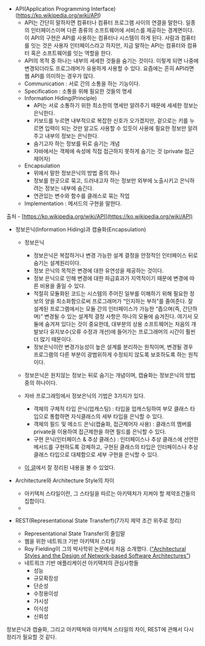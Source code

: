 - API(Application Programming Interface)(https://ko.wikipedia.org/wiki/API)
    - API는 간단히 말하자면 컴퓨터나 컴퓨터 프로그램 사이의 연결을 말한다. 일종의 인터페이스이며 다른 종류의 소프트웨어에 서비스를 제공하는 경계면이다. 이 API의 구현은 API를 사용하는 컴퓨터나 시스템이 하게 된다. 사람과 컴퓨터를 잇는 것은 사용자 인터페이스라고 하지만, 지금 말하는 API는 컴퓨터와 컴퓨터 혹은 소프트웨어를 잇는 역할을 한다. 
    - API의 목적 중 하나는 내부의 세세한 것들을 숨기는 것이다. 이렇게 되면 나중에 변경되더라도 프로그래머가 유용하게 사용할 수 있다. 요즘에는 흔히 API라면 웹 API를 의미하는 경우가 많다. 
    - Communication : 서로 간의 소통을 하는 기능이다.
    - Specification : 소통을 위해 필요한 것들의 명세
    - Information Hiding(Principle) 
        - API는 서로 소통하기 위한 최소한의 명세만 알려주기 때문에 세세한 정보는 은닉한다.
        - 키보드를 누르면 내부적으로 복잡한 신호가 오가겠지만, 겉으로는 키를 누르면 입력이 되는 것만 알고도 사용할 수 있듯이 사용에 필요한 정보만 알려주고 내부의 정보는 은닉한다.
        - 숨기고자 하는 정보를 뒤로 숨기는 개념
        - 자바에서는 객체에 속성에 직접 접근하지 못하게 숨기는 것 (private 접근제어자)
    - Encapsulation
        - 위에서 말한 정보은닉의 방법 중의 하나
        - 정보를 한곳으로 묶고, 드러내고자 하는 정보만 외부에 노출시키고 은닉하려는 정보는 내부에 숨긴다.
        - 연관있는 변수와 함수를 클래스로 묶는 작업 
    - Implementation : 메서드의 구현을 말한다. 

출처 - [https://ko.wikipedia.org/wiki/API](https://ko.wikipedia.org/wiki/API)

- 정보은닉(Information Hiding)과 캡슐화(Encapsulation)
    - 정보은닉
        - 정보은닉은 복잡하거나 변경 가능한 설계 결정을 안정적인 인터페이스 뒤로 숨기는 설계원리이다.
        - 정보 은닉의 목적은 변경에 대한 유연성을 제공하는 것이다.
        - 정보 은닉으로 인해 변경에 대한 파급효과가 지역적이기 때문에 변경에 따른 비용을 줄일 수 있다.
        - 적절히 모듈화된 코드는 시스템의 주어진 일부를 이해하기 위해 필요한 정보의 양을 최소화함으로써 프로그래머가 “인지하는 부하”를 줄여준다. 잘 설계된 프로그램에서는 모듈 간의 인터페이스가 가능한 “좁으며(즉, 간단하며)” 변경될 수 있는 설계적 결정 사항은 하나의 모듈에 숨겨진다. 여기서 모듈에 숨겨져 있다는 것이 중요한데, 대부분의 상용 소프트웨어는 처음의 개발보다 유지보수(오류 수정과 개선)에 들어가는 프로그래머의 시간이 훨씬 더 많기 때문이다.  
        - 정보은닉이란 변경가능성이 높은 설계를 분리하는 원칙이며, 변경될 경우 프로그램의 다른 부분이 광범위하게 수정되지 않도록 보호하도록 하는 원칙이다.
    
    - 정보은닉은 원치않는 정보는 뒤로 숨기는 개념이며, 캡슐화는 정보은닉의 방법 중의 하나이다.
    - 자바 프로그래밍에서 정보은닉의 기법은 3가지가 있다.
        - 객체의 구체적 타입 은닉(업캐스팅) : 타입을 업캐스팅하여 부모 클래스 타입으로 통합하면 자식클래스의 세부 타입을 은닉할 수 있다.
        - 객체의 필드 및 메소드 은닉(캡슐화, 접근제어자 사용) : 클래스의 멤버를 private을 이용하여 접근제한을 하면 필드를 은닉할 수 있다.
        - 구현 은닉(인터페이스 & 추상 클래스) : 인터페이스나 추상 클래스에 선언한 메서드를 구현하도록 강제하고, 구현된 클래스의 타입은 인터페이스나 추상클래스 타입으로 대체함으로 세부 구현을 은닉할 수 있다. 
    - [이 글](https://effectiveprogramming.tistory.com/entry/%EA%B0%9D%EC%B2%B4%EC%A7%80%ED%96%A5-%EC%A0%95%EB%B3%B4-%EC%9D%80%EB%8B%89information-hiding%EC%97%90-%EB%8C%80%ED%95%9C-%EC%98%AC%EB%B0%94%EB%A5%B8-%EC%9D%B4%ED%95%B4?category=660012)에서 잘 정리된 내용을 볼 수 있었다.


- Architecture와 Architecture Style의 차이
    - 아키텍처 스타일이란, 그 스타일을 따르는 아키텍처가 지켜야 할 제약조건들의 집합이다. 
    - 
- REST(Representational State Transferf)(7가지 제약 조건 위주로 정리)   
    - Representational State Transfer의 줄임말
    - 웹을 위한 네트워크 기반 아키텍처 스타일
    - Roy Fielding이 그의 박사학위 논문에서 처음 소개했다. ([“Architectural Styles and the Design of Network-based Software Architectures”](https://www.ics.uci.edu/~fielding/pubs/dissertation/top.htm))
    - 네트워크 기반 애플리케이션 아키텍처의 관심사항들
        - 성능
        - 규모확장성
        - 단순성
        - 수정용이성
        - 가시성
        - 이식성
        - 신뢰성
    



정보은닉과 캡슐화, 그리고 아키텍쳐와 아키텍쳐 스타일의 차이, REST에 관해서 다시 정리가 필요할 것 같다.
 